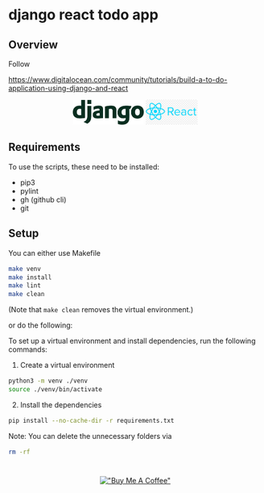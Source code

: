 # django react todo app

## Overview

Follow 

https://www.digitalocean.com/community/tutorials/build-a-to-do-application-using-django-and-react

<div align="center">
<img src="./content/django.png" alt="django" height=49px/>
<img src="./content/react.png" alt="react" height=50px/>
</div>

## Requirements

To use the scripts, these need to be installed:
- pip3
- pylint
- gh (github cli)
- git

## Setup

You can either use Makefile 

```bash
make venv
make install
make lint
make clean
```

(Note that ``make clean`` removes the virtual environment.)

or do the following:

To set up a virtual environment and install dependencies, run the following commands:

1. Create a virtual environment

```bash
python3 -m venv ./venv
source ./venv/bin/activate
```

2. Install the dependencies

```bash
pip install --no-cache-dir -r requirements.txt
```

Note: You can delete the unnecessary folders via

```bash
rm -rf 
```

<div style="text-align:center; margin-top: 40px;">

[!["Buy Me A Coffee"](https://www.buymeacoffee.com/assets/img/custom_images/orange_img.png)](https://www.buymeacoffee.com/frattini)

</div>

